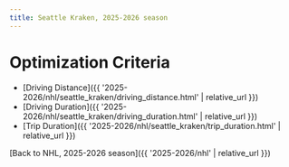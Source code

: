 ```yaml
---
title: Seattle Kraken, 2025-2026 season
---
```


# Optimization Criteria
- [Driving Distance]({{ '2025-2026/nhl/seattle_kraken/driving_distance.html' | relative_url }})
- [Driving Duration]({{ '2025-2026/nhl/seattle_kraken/driving_duration.html' | relative_url }})
- [Trip Duration]({{ '2025-2026/nhl/seattle_kraken/trip_duration.html' | relative_url }})

[Back to NHL, 2025-2026 season]({{ '2025-2026/nhl' | relative_url }})
